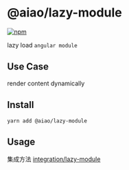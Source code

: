 # @aiao/lazy-module

[![npm](https://img.shields.io/npm/v/@aiao/lazy-module?style=flat-square)](https://www.npmjs.com/@aiao/lazy-module)

lazy load `angular module`

## Use Case

render content dynamically

## Install

```console
yarn add @aiao/lazy-module
```

## Usage

集成方法 [integration/lazy-module](/integration/lazy-module)
